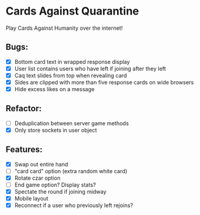 # Cards Against Quarantine

Play Cards Against Humanity over the internet!

## Bugs:

- [x] Bottom card text in wrapped response display
- [x] User list contains users who have left if joining after they left
- [x] Caq text slides from top when revealing card
- [x] Sides are clipped with more than five response cards on wide browsers
- [x] Hide excess likes on a message

## Refactor:

 - [ ] Deduplication between server game methods
 - [x] Only store sockets in user object

## Features:
- [x] Swap out entire hand
- [ ] "card card" option (extra random white card)
- [x] Rotate czar option
- [ ] End game option? Display stats?
- [x] Spectate the round if joining midway
- [x] Mobile layout
- [x] Reconnect if a user who previously left rejoins?